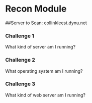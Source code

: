 # Recon Module

##Server to Scan: collinkleest.dynu.net

### Challenge 1
What kind of server am I running? 


### Challenge 2
What operating system am I running?

### Challenge 3
What kind of web server am I running?
